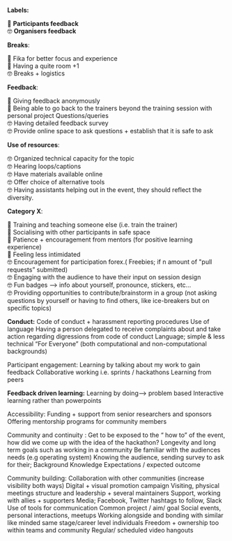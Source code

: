 **Labels:**<br>

🐼 **Participants feedback** <br>
🤓 **Organisers feedback** <br>

**Breaks**:<br>

🐼  Fika for better focus and experience <br>
🐼  Having a quite room +1 <br>
🤓  Breaks + logistics <br>

**Feedback**:<br>

🐼 Giving feedback anonymously <br>
🐼 Being able to go back to the trainers beyond the training session with personal project Questions/queries <br>
🤓 Having detailed feedback survey <br>
🤓 Provide online space to ask questions + establish that it is safe to ask<br>


**Use of resources**:<br>

🤓 Organized technical capacity for the topic <br>
🤓 Hearing loops/captions <br>
🤓 Have materials available online <br>
🤓 Offer choice of alternative tools<br>
🤓 Having assistants helping out in the event, they should reflect the diversity.<br>

**Category X**:<br>

🐼 Training and teaching someone else (i.e. train the trainer)<br>
🐼 Socialising with other participants in safe space<br>
🐼 Patience + encouragement from mentors (for positive learning experience)<br>
🐼 Feeling less intimidated<br>
🤓 Encouragement for participation forex.( Freebies; if n amount of "pull requests” submitted)<br>
🤓 Engaging with the audience to have their input on session design<br>
🤓 Fun badges —> info about yourself, pronounce, stickers, etc…<br>
🤓 Providing opportunities to contribute/brainstorm in a group (not asking questions by yourself or having to find others, like ice-breakers but on specific topics)<br>

**Conduct:**
Code of conduct + harassment reporting procedures 
Use of language
Having a person delegated to receive complaints about and take action regarding digressions from code of conduct
Language;
simple & less technical
“For Everyone” (both computational and non-computational backgrounds)

Participant engagement:
Learning by talking about my work to gain feedback
Collaborative working i.e. sprints / hackathons 
Learning from peers

**Feedback driven learning:**
Learning by doing—> problem based
Interactive learning rather than powerpoints

Accessibility:
Funding + support from senior researchers and sponsors
Offering mentorship programs for community members

Community and continuity :
Get to be exposed to the “ how to” of the event, how did we come up with the idea of the hackathon?
Longevity and long term goals such as working in a community
Be familiar with the audiences needs (e.g operating system) 
Knowing the audience, sending survey to ask for their;
Background
Knowledge
Expectations / expected outcome

Community building:
Collaboration with other communities (increase visibility both ways)
Digital + visual promotion campaign 
Visiting, physical meetings
structure and leadership + several maintainers
Support, working with allies + supporters
Media; Facebook, Twitter hashtags to follow, Slack
Use of tools for communication
Common project / aim/ goal
Social events, personal interactions, meetups
Working alongside and bonding with similar like minded same stage/career level individuals
Freedom + ownership too within teams and community
Regular/ scheduled  video hangouts 

